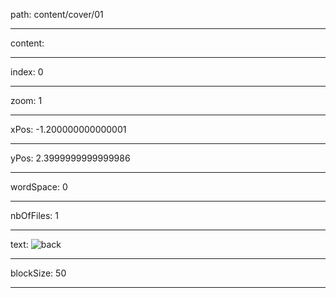 path: content/cover/01

----

content: 

----

index: 0

----

zoom: 1

----

xPos: -1.200000000000001

----

yPos: 2.3999999999999986

----

wordSpace: 0

----

nbOfFiles: 1

----

text: ![back](01/cover-trame3.png)

----

blockSize: 50

----

